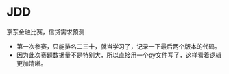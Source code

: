 # JDD
京东金融比赛，信贷需求预测

- 第一次参赛，只能排名二三十，就当学习了，记录一下最后两个版本的代码。
- 因为此次赛题数据量不是特别大，所以直接用一个py文件写了，这样看着逻辑更加清晰。